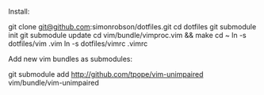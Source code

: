 Install:

  git clone git@github.com:simonrobson/dotfiles.git
  cd dotfiles
  git submodule init
  git submodule update
  cd vim/bundle/vimproc.vim && make
  cd ~
  ln -s dotfiles/vim .vim
  ln -s dotfiles/vimrc .vimrc

Add new vim bundles as submodules:

  git submodule add http://github.com/tpope/vim-unimpaired vim/bundle/vim-unimpaired


